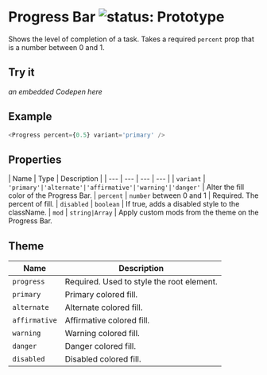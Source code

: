 # Progress Bar ![status: Prototype](https://img.shields.io/badge/status-prototype-orange.svg)

Shows the level of completion of a task. Takes a required `percent` prop that is a number between 0 and 1.

## Try it
_an embedded Codepen here_

## Example

```javascript
<Progress percent={0.5} variant='primary' />
```

## Properties

| Name | Type | Description |
| --- | --- | --- | --- |
| `variant` | <code>'primary'&#124;'alternate'&#124;'affirmative'&#124;'warning'&#124;'danger'</code> | Alter the fill color of the Progress Bar.
| `percent` | `number` between 0 and 1 | Required. The percent of fill.
| `disabled` | `boolean` | If true, adds a disabled style to the className.
| `mod` | <code>string&#124;Array<string></code> | Apply custom mods from the theme on the Progress Bar.

## Theme

| Name | Description |
| ---  | ----------- |
| `progress` | Required. Used to style the root element. |
| `primary` | Primary colored fill. |
| `alternate` | Alternate colored fill. |
| `affirmative` | Affirmative colored fill. |
| `warning` | Warning colored fill. |
| `danger` | Danger colored fill. |
| `disabled` | Disabled colored fill. |

